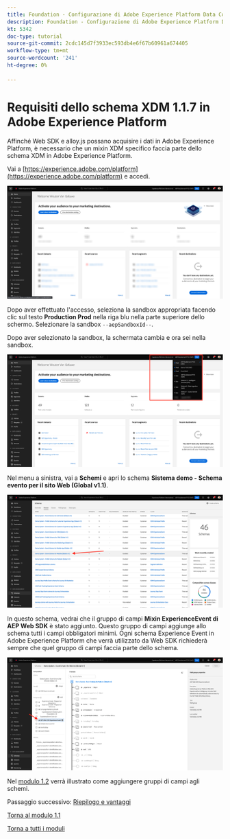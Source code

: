 ```yaml
---
title: Foundation - Configurazione di Adobe Experience Platform Data Collection e dell’estensione Web SDK - Requisiti dello schema XDM in Adobe Experience Platform
description: Foundation - Configurazione di Adobe Experience Platform Data Collection e dell’estensione Web SDK - Requisiti dello schema XDM in Adobe Experience Platform
kt: 5342
doc-type: tutorial
source-git-commit: 2cdc145d7f3933ec593db4e6f67b60961a674405
workflow-type: tm+mt
source-wordcount: '241'
ht-degree: 0%

---
```


# Requisiti dello schema XDM 1.1.7 in Adobe Experience Platform

Affinché Web SDK e alloy.js possano acquisire i dati in Adobe Experience Platform, è necessario che un mixin XDM specifico faccia parte dello schema XDM in Adobe Experience Platform.

Vai a [https://experience.adobe.com/platform](https://experience.adobe.com/platform) e accedi.

![Debugger AEP](./images/exp1.png)

Dopo aver effettuato l&#39;accesso, seleziona la sandbox appropriata facendo clic sul testo **Production Prod** nella riga blu nella parte superiore dello schermo. Selezionare la sandbox `--aepSandboxId--`.

Dopo aver selezionato la sandbox, la schermata cambia e ora sei nella sandbox.

![Debugger AEP](./images/exp2.png)

Nel menu a sinistra, vai a **Schemi** e apri lo schema **Sistema demo - Schema evento per il sito Web (Global v1.1)**.

![Debugger AEP](./images/exp3.png)

In questo schema, vedrai che il gruppo di campi **Mixin ExperienceEvent di AEP Web SDK** è stato aggiunto. Questo gruppo di campi aggiunge allo schema tutti i campi obbligatori minimi. Ogni schema Experience Event in Adobe Experience Platform che verrà utilizzato da Web SDK richiederà sempre che quel gruppo di campi faccia parte dello schema.

![Debugger AEP](./images/exp4.png)

Nel [modulo 1.2](./../module1.2/data-ingestion.md) verrà illustrato come aggiungere gruppi di campi agli schemi.

Passaggio successivo: [Riepilogo e vantaggi](./summary.md)

[Torna al modulo 1.1](./data-ingestion-launch-web-sdk.md)

[Torna a tutti i moduli](./../../../overview.md)
